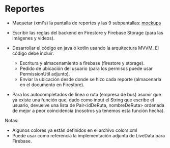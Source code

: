 # Reportes

* Maquetar (xml's) la pantalla de reportes y las 9 subpantallas: [mockups](https://marvelapp.com/3h02je0/screen/37357132)

* Escribir las reglas del backend en Firestore y Firebase Storage (para las imágenes y videos).

* Desarrollar el código en java ó kotlin usando la arquitectura MVVM. El código debe incluir:

  * Escritura y almacenamiento a firebase (firestore y storage).
  * Pedido de ubicación del usuario (para los permisos puede usar PermissionUtil adjunto).
  * Enviar la ubicación desde donde se hizo cada reporte (almacenarla en el documento en Firestore).

* Para los autocompletados de línea o ruta (empresa de bus) asumir que ya existe una función que, dado como input el String que escribe el usuario, devuelve una lista de Pair<idDeRuta, nombreDeRuta> ordenada de mejor a peor coincidencia (nosotros ya tenemos esta función hecha).

Notas:
  
  * Algunos colores ya están definidos en el archivo colors.xml
  * Puede usar como referencia la implementación adjunta de LiveData para Firebase.